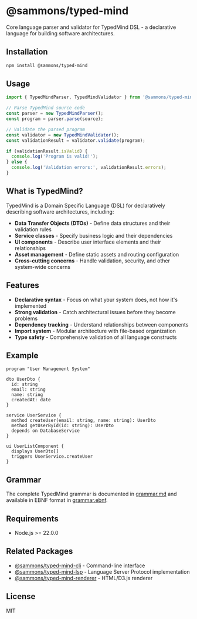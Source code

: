 # @sammons/typed-mind

Core language parser and validator for TypedMind DSL - a declarative language for building software architectures.

## Installation

```bash
npm install @sammons/typed-mind
```

## Usage

```typescript
import { TypedMindParser, TypedMindValidator } from '@sammons/typed-mind';

// Parse TypedMind source code
const parser = new TypedMindParser();
const program = parser.parse(source);

// Validate the parsed program
const validator = new TypedMindValidator();
const validationResult = validator.validate(program);

if (validationResult.isValid) {
  console.log('Program is valid!');
} else {
  console.log('Validation errors:', validationResult.errors);
}
```

## What is TypedMind?

TypedMind is a Domain Specific Language (DSL) for declaratively describing software architectures, including:

- **Data Transfer Objects (DTOs)** - Define data structures and their validation rules
- **Service classes** - Specify business logic and their dependencies
- **UI components** - Describe user interface elements and their relationships
- **Asset management** - Define static assets and routing configuration
- **Cross-cutting concerns** - Handle validation, security, and other system-wide concerns

## Features

- **Declarative syntax** - Focus on what your system does, not how it's implemented
- **Strong validation** - Catch architectural issues before they become problems
- **Dependency tracking** - Understand relationships between components
- **Import system** - Modular architecture with file-based organization
- **Type safety** - Comprehensive validation of all language constructs

## Example

```typedmind
program "User Management System"

dto UserDto {
  id: string
  email: string
  name: string
  createdAt: date
}

service UserService {
  method createUser(email: string, name: string): UserDto
  method getUserById(id: string): UserDto
  depends on DatabaseService
}

ui UserListComponent {
  displays UserDto[]
  triggers UserService.createUser
}
```

## Grammar

The complete TypedMind grammar is documented in [grammar.md](./grammar.md) and available in EBNF format in [grammar.ebnf](./grammar.ebnf).

## Requirements

- Node.js >= 22.0.0

## Related Packages

- [@sammons/typed-mind-cli](https://www.npmjs.com/package/@sammons/typed-mind-cli) - Command-line interface
- [@sammons/typed-mind-lsp](https://www.npmjs.com/package/@sammons/typed-mind-lsp) - Language Server Protocol implementation
- [@sammons/typed-mind-renderer](https://www.npmjs.com/package/@sammons/typed-mind-renderer) - HTML/D3.js renderer

## License

MIT